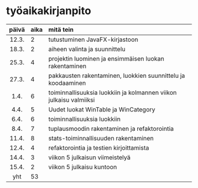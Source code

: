 # työaikakirjanpito

| päivä | aika | mitä tein  |
| :----:|:-----| :-----|
| 12.3. | 2    | tutustuminen JavaFX-kirjastoon |
| 18.3. | 2    | aiheen valinta ja suunnittelu  |
| 25.3. | 4    | projektin luominen ja ensimmäisen luokan rakentaminen |
| 27.3. | 4    | pakkausten rakentaminen, luokkien suunnittelu ja koodaaminen |
| 1.4.  | 6    | toiminnallisuuksia luokkiin ja kolmannen viikon julkaisu valmiiksi |
| 4.4.  | 5    | Uudet luokat WinTable ja WinCategory |
| 6.4.  | 6    | toiminnallisuuksia luokkiin |
| 8.4.  | 7    | tuplausmoodin rakentaminen ja refaktorointia |
| 11.4.  | 8    | stats-toiminnallisuuden rakentaminen |
| 12.4.  | 4    | refaktorointia ja testien kirjoittamista |
| 14.4.  | 3    | viikon 5 julkaisun viimeistelyä |
| 15.4.  | 2    | viikon 5 julkaisu kuntoon |
| yht   | 53   | | 
